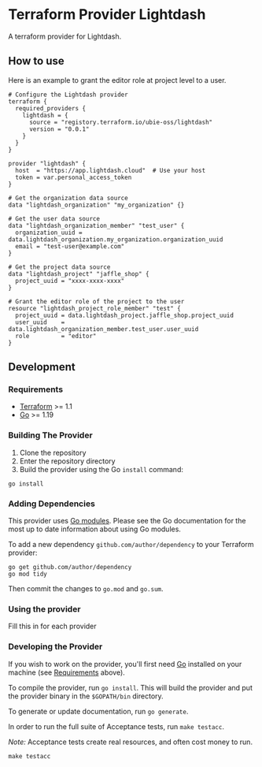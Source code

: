 # Terraform Provider Lightdash

A terraform provider for Lightdash.

## How to use

Here is an example to grant the editor role at project level to a user.

```
# Configure the Lightdash provider
terraform {
  required_providers {
    lightdash = {
      source = "registory.terraform.io/ubie-oss/lightdash"
      version = "0.0.1"
    }
  }
}

provider "lightdash" {
  host  = "https://app.lightdash.cloud"  # Use your host
  token = var.personal_access_token
}

# Get the organization data source
data "lightdash_organization" "my_organization" {}

# Get the user data source
data "lightdash_organization_member" "test_user" {
  organization_uuid = data.lightdash_organization.my_organization.organization_uuid
  email = "test-user@example.com"
}

# Get the project data source
data "lightdash_project" "jaffle_shop" {
  project_uuid = "xxxx-xxxx-xxxx"
}

# Grant the editor role of the project to the user
resource "lightdash_project_role_member" "test" {
  project_uuid = data.lightdash_project.jaffle_shop.project_uuid
  user_uuid    = data.lightdash_organization_member.test_user.user_uuid
  role         = "editor"
}
```

## Development

### Requirements

- [Terraform](https://www.terraform.io/downloads.html) >= 1.1
- [Go](https://golang.org/doc/install) >= 1.19

### Building The Provider

1. Clone the repository
1. Enter the repository directory
1. Build the provider using the Go `install` command:

```shell
go install
```

### Adding Dependencies

This provider uses [Go modules](https://github.com/golang/go/wiki/Modules).
Please see the Go documentation for the most up to date information about using Go modules.

To add a new dependency `github.com/author/dependency` to your Terraform provider:

```shell
go get github.com/author/dependency
go mod tidy
```

Then commit the changes to `go.mod` and `go.sum`.

### Using the provider

Fill this in for each provider

### Developing the Provider

If you wish to work on the provider, you'll first need [Go](http://www.golang.org) installed on your machine (see [Requirements](#requirements) above).

To compile the provider, run `go install`. This will build the provider and put the provider binary in the `$GOPATH/bin` directory.

To generate or update documentation, run `go generate`.

In order to run the full suite of Acceptance tests, run `make testacc`.

*Note:* Acceptance tests create real resources, and often cost money to run.

```shell
make testacc
```
